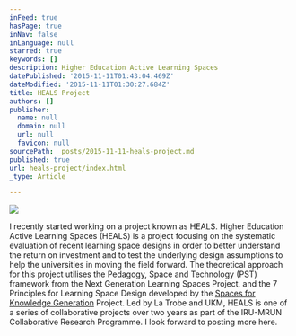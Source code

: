 ```yaml
---
inFeed: true
hasPage: true
inNav: false
inLanguage: null
starred: true
keywords: []
description: Higher Education Active Learning Spaces
datePublished: '2015-11-11T01:43:04.469Z'
dateModified: '2015-11-11T01:30:27.684Z'
title: HEALS Project
authors: []
publisher:
  name: null
  domain: null
  url: null
  favicon: null
sourcePath: _posts/2015-11-11-heals-project.md
published: true
url: heals-project/index.html
_type: Article

---
```

![](https://the-grid-user-content.s3-us-west-2.amazonaws.com/163d5d6c-d950-49f4-93ec-80f3ebeaf0e5.png)

I recently started working on a project known as HEALS.  Higher Education Active Learning Spaces (HEALS) is a project focusing on the systematic evaluation of recent learning space designs in order to better understand the return on investment and to test the underlying design assumptions to help the universities in moving the field forward. The theoretical approach for this project utilises the Pedagogy, Space and Technology (PST) framework from the Next Generation Learning Spaces Project, and the 7 Principles for Learning Space Design developed by the [Spaces for Knowledge Generation][0] Project. Led by La Trobe and UKM, HEALS is one of a series of collaborative projects over two years as part of the IRU-MRUN Collaborative Research Programme. I look forward to posting more here.

[0]: http://www.skgproject.com/